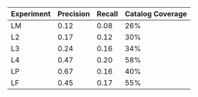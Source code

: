 | Experiment | Precision | Recall | Catalog Coverage |
|------------|-----------|--------|------------------|
| LM         | 0.12      | 0.08   | 26%             |
| L2         | 0.17      | 0.12   | 30%             |
| L3         | 0.24      | 0.16   | 34%             |
| L4         | 0.47      | 0.20   | 58%             |
| LP         | 0.67      | 0.16   | 40%             |
| LF         | 0.45      | 0.17   | 55%             |
